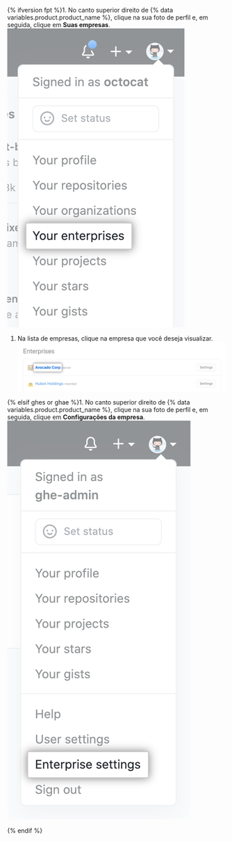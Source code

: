 {% ifversion fpt %}1. No canto superior direito de {% data variables.product.product_name %}, clique na sua foto de perfil e, em seguida, clique em **Suas empresas**.
  !["Suas empresas" no menu suspenso para a foto do perfil em {% data variables.product.product_name %}](/assets/images/help/enterprises/your-enterprises.png)

1. Na lista de empresas, clique na empresa que você deseja visualizar. ![Nome de uma empresa na lista das suas empresas](/assets/images/help/enterprises/your-enterprises-list.png)

{% elsif ghes or ghae %}1. No canto superior direito de {% data variables.product.product_name %}, clique na sua foto de perfil e, em seguida, clique em **Configurações da empresa**.
    !["Configurações da empresa" no menu suspenso para foto do perfil em {% data variables.product.product_name %}](/assets/images/enterprise/settings/enterprise-settings.png)

{% endif %}
